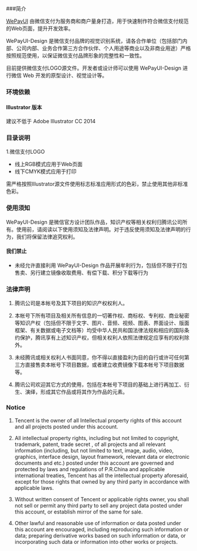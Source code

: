 ###简介

[WePayUI](https://github.com/wepayui/wepayui) 由微信支付为服务商和商户量身打造，用于快速制作符合微信支付规范的Web页面，提升开发效率。

WePayUI-Design 是微信支付品牌的视觉识别系统，请各合作单位（包括部门内部、公司内部、业务合作第三方合作伙伴、个人用途等商业以及非商业用途）严格按照规范使用，以保证微信支付品牌形象的完整性和一致性。

目前提供微信支付LOGO源文件。开发者或设计师可以使用 WePayUI-Design 进行微信 Web 开发的原型设计、视觉设计等。

### 环境依赖

#### Illustrator 版本

建议不低于 Adobe Illustrator CC 2014

### 目录说明

1.微信支付LOGO

- 线上RGB模式应用于Web页面
- 线下CMYK模式应用于打印

需严格按照Illustrator源文件使用标志标准应用形式的色彩，禁止使用其他非标准色彩。

### 使用须知

WePayUI-Design 是微信官方设计团队作品，知识产权等相关权利归腾讯公司所有。使用前，请阅读以下使用须知及法律声明。对于违反使用须知及法律声明的行为，我们将保留法律追究权利。

#### 我们禁止
- 未经允许直接利用 WePayUI-Design 作品开展牟利行为，包括但不限于打包售卖、另行建立镜像收取费用、有偿下载、积分下载等行为

### 法律声明

1. 腾讯公司是本帐号及其下项目的知识产权权利人。

2. 本帐号下所有项目及相关所有信息的一切著作权、商标权、专利权、商业秘密等知识产权（包括但不限于文字、图片、音频、视频、图表、界面设计、版面框架、有关数据或电子文档等）均受中华人民共和国法律法规和相应的国际条约保护，腾讯享有上述知识产权，但相关权利人依照法律规定应享有的权利除外。

3. 未经腾讯或相关权利人书面同意，你不得以直接盈利为目的自行或许可任何第三方直接售卖本帐号下项目数据，或者建立收费镜像下载本帐号下项目数据等。

4. 腾讯公司欢迎其它方式的使用，包括在本帐号下项目的基础上进行再加工、衍生、演绎，形成其它作品或将其作为作品的元素。

### Notice

1. Tencent is the owner of all Intellectual property rights of this account and all projects posted under this account.

2. All intellectual property rights, including but not limited to copyright, trademark, patent, trade secret , of all projects and all relevant information (including, but not limited to text, image, audio, video, graphics, interface design, layout framework, relevant data or electronic documents and etc.) posted under this account are governed and protected by laws and regulations of P.R.China and applicable international treaties, Tencent has all the intellectual property aforesaid, except for those rights that owned by any third party in accordance with applicable laws.

3. Without written consent of Tencent or applicable rights owner, you shall not sell or permit any third party to sell any project data posted under this account, or establish mirror of the same for sale.

4. Other lawful and reasonable use of information or data posted under this account are encouraged, including reproducing such information or data; preparing derivative works based on such information or data, or incorporating such data or information into other works or projects.
